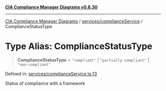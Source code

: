 [**CIA Compliance Manager Diagrams v0.8.30**](../../../README.md)

***

[CIA Compliance Manager Diagrams](../../../modules.md) / [services/complianceService](../README.md) / ComplianceStatusType

# Type Alias: ComplianceStatusType

> **ComplianceStatusType** = `"compliant"` \| `"partially-compliant"` \| `"non-compliant"`

Defined in: [services/complianceService.ts:13](https://github.com/Hack23/cia-compliance-manager/blob/6afa716316469147e542039d136ec79ffdbd4ac9/src/services/complianceService.ts#L13)

Status of compliance with a framework
